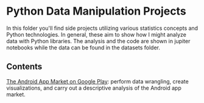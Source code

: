 # Python Data Manipulation Projects
In this folder you'll find side projects utilizing various statistics concepts and Python technologies. 
In general, these aim to show how I might analyze data with Python libraries.
The analysis and the code are shown in jupiter notebooks while the data can be found in the datasets folder. 

## Contents
[The Android App Market on Google Play](https://github.com/plnh/Data-Analyst_Portfolio/blob/main/Python%20Data%20Manipulation/The%20Android%20App%20Market%20on%20Google%20Play.ipynb): perform data wrangling, create visualizations, and carry out a descriptive analysis of the Android app market.
